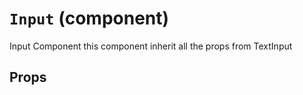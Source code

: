 `Input` (component)
===================

Input Component
this component inherit all the props from TextInput

Props
-----

